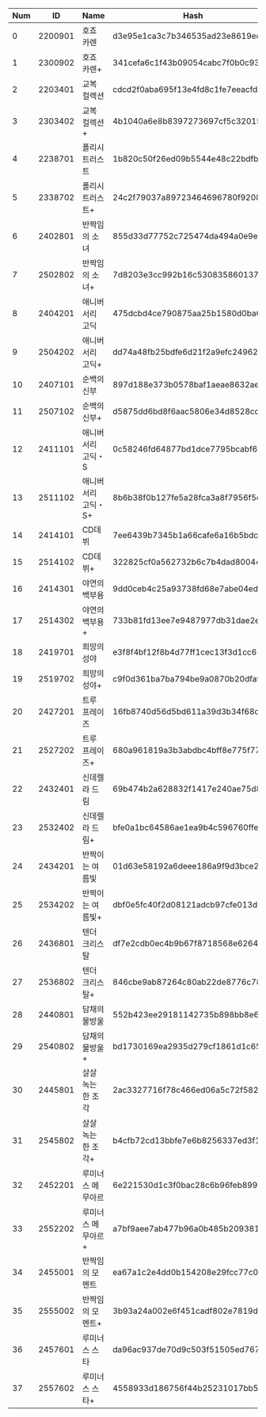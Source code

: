 | Num | ID | Name | Hash |
| -- | -- | --| -- |
| 0 | 2200901 | 호죠 카렌 | d3e95e1ca3c7b346535ad23e8619ec7e |
| 1 | 2300902 | 호죠 카렌+ | 341cefa6c1f43b09054cabc7f0b0c93b |
| 2 | 2203401 | 교복 컬렉션 | cdcd2f0aba695f13e4fd8c1fe7eeacfd |
| 3 | 2303402 | 교복 컬렉션+ | 4b1040a6e8b8397273697cf5c3201554 |
| 4 | 2238701 | 폴리시 트러스트 | 1b820c50f26ed09b5544e48c22bdfb7a |
| 5 | 2338702 | 폴리시 트러스트+ | 24c2f79037a89723464696780f9208a2 |
| 6 | 2402801 | 반짝임의 소녀 | 855d33d77752c725474da494a0e9e239 |
| 7 | 2502802 | 반짝임의 소녀+ | 7d8203e3cc992b16c5308358601375ea |
| 8 | 2404201 | 애니버서리 고딕 | 475dcbd4ce790875aa25b1580d0ba63a |
| 9 | 2504202 | 애니버서리 고딕+ | dd74a48fb25bdfe6d21f2a9efc24962f |
| 10 | 2407101 | 순백의 신부 | 897d188e373b0578baf1aeae8632ae2b |
| 11 | 2507102 | 순백의 신부+ | d5875dd6bd8f6aac5806e34d8528cd9f |
| 12 | 2411101 | 애니버서리 고딕・S | 0c58246fd64877bd1dce7795bcabf67a |
| 13 | 2511102 | 애니버서리 고딕・S+ | 8b6b38f0b127fe5a28fca3a8f7956f5c |
| 14 | 2414101 | CD데뷔 | 7ee6439b7345b1a66cafe6a16b5bdc0e |
| 15 | 2514102 | CD데뷔+ | 322825cf0a562732b6c7b4dad80044c1 |
| 16 | 2414301 | 야연의 백부용 | 9dd0ceb4c25a93738fd68e7abe04ed50 |
| 17 | 2514302 | 야연의 백부용+ | 733b81fd13ee7e9487977db31dae2e81 |
| 18 | 2419701 | 희망의 성야 | e3f8f4bf12f8b4d77ff1cec13f3d1cc6 |
| 19 | 2519702 | 희망의 성야+ | c9f0d361ba7ba794be9a0870b20dfa93 |
| 20 | 2427201 | 트루 프레이즈 | 16fb8740d56d5bd611a39d3b34f68dc1 |
| 21 | 2527202 | 트루 프레이즈+ | 680a961819a3b3abdbc4bff8e775f77c |
| 22 | 2432401 | 신데렐라 드림 | 69b474b2a628832f1417e240ae75d852 |
| 23 | 2532402 | 신데렐라 드림+ | bfe0a1bc64586ae1ea9b4c596760ffe1 |
| 24 | 2434201 | 반짝이는 여름빛 | 01d63e58192a6deee186a9f9d3bce2d9 |
| 25 | 2534202 | 반짝이는 여름빛+ | dbf0e5fc40f2d08121adcb97cfe013d8 |
| 26 | 2436801 | 텐더 크리스탈 | df7e2cdb0ec4b9b67f8718568e62641b |
| 27 | 2536802 | 텐더 크리스탈+ | 846cbe9ab87264c80ab22de8776c78a9 |
| 28 | 2440801 | 담채의 물방울 | 552b423ee29181142735b898bb8e6a3e |
| 29 | 2540802 | 담채의 물방울+ | bd1730169ea2935d279cf1861d1c65bb |
| 30 | 2445801 | 살살 녹는 한 조각 | 2ac3327716f78c466ed06a5c72f58279 |
| 31 | 2545802 | 살살 녹는 한 조각+ | b4cfb72cd13bbfe7e6b8256337ed3f1a |
| 32 | 2452201 | 루미너스 메무아르 | 6e221530d1c3f0bac28c6b96feb899b4 |
| 33 | 2552202 | 루미너스 메무아르+ | a7bf9aee7ab477b96a0b485b2093816d |
| 34 | 2455001 | 반짝임의 모멘트 | ea67a1c2e4dd0b154208e29fcc77c080 |
| 35 | 2555002 | 반짝임의 모멘트+ | 3b93a24a002e6f451cadf802e7819d99 |
| 36 | 2457601 | 루미너스 스타 | da96ac937de70d9c503f51505ed76751 |
| 37 | 2557602 | 루미너스 스타+ | 4558933d186756f44b25231017bb5b60 |
